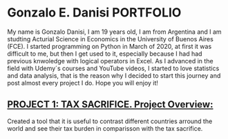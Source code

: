 # Gonzalo E. Danisi PORTFOLIO
My name is Gonzalo Danisi, I am 19 years old, I am from Argentina and I am studting Acturial Science in Economics in the University of Buenos Aires (FCE). I started programming on Python in March of 2020, at first it was difficult to me, but then I get used to it, especially because I had had previous knwoledge with logical operators in Excel. As I advanced in the field with Udemy´s courses and YouTube videos, I started to love statistics and data analysis, that is the reason why I decided to start this journey and post almost every project I do. Hope you will enjoy it!

## [PROJECT 1: TAX SACRIFICE. Project Overview:](https://github.com/gonzalodanisi/TAX_FORCE)
Created a tool that it is useful to contrast different countries arround the world and see their tax burden in comparisson with the tax sacrifice. 
